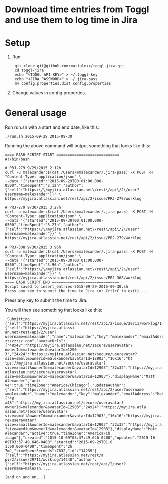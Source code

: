 
Download time entries from Toggl and use them to log time in Jira
=================================================================

# Setup

1. Run:

        git clone git@github.com:mattalexx/toggl-jira.git
        cd toggl-jira
        echo "<TOGGL API KEY>" > ~/.toggl-key
        echo "<JIRA PASSWORD>" > ~/.jira-pass
        mv config.properties.dist config.properties
    
1. Change values in config.properties.

# General usage

Run run.sh with a start and end date, like this:

    ./run.sh 2015-09-29 2015-09-30

Running the above command will output something that looks like this:

    ==== BASH SCRIPT START ============================
    #!/bin/bash

    # PRJ-279 9/29/2015 2.12h
    curl -u malexander:$(cat /Users/mmalexander/.jira-pass) -X POST -H "Content-Type: application/json" \
    --data '{"started":"2015-09-29T00:01:00.000-0500","timeSpent":"2.12h","author":{"self":"https:\/\/myjira.atlassian.net\/rest\/api\/2\/user?username=malexander"}}' \
    https://myjira.atlassian.net/rest/api/2/issue/PRJ-279/worklog

    # PRJ-279 9/30/2015 3.27h
    curl -u malexander:$(cat /Users/mmalexander/.jira-pass) -X POST -H "Content-Type: application/json" \
    --data '{"started":"2015-09-30T00:01:00.000-0500","timeSpent":"3.27h","author":{"self":"https:\/\/myjira.atlassian.net\/rest\/api\/2\/user?username=malexander"}}' \
    https://myjira.atlassian.net/rest/api/2/issue/PRJ-279/worklog

    # PRJ-308 9/30/2015 3.96h
    curl -u malexander:$(cat /Users/mmalexander/.jira-pass) -X POST -H "Content-Type: application/json" \
    --data '{"started":"2015-09-30T00:01:00.000-0500","timeSpent":"3.96h","author":{"self":"https:\/\/myjira.atlassian.net\/rest\/api\/2\/user?username=malexander"}}' \
    https://myjira.atlassian.net/rest/api/2/issue/PRJ-308/worklog
    ==== BASH SCRIPT END ==============================
    Script saved to insert_entries-2015-09-29-2015-09-30.sh
    Press any key to submit the time to Jira (or Crtl+C to exit) ...
    
Press any key to submit the time to Jira.

You will then see something that looks like this:

     Submitting ...
    {"self":"https://myjira.atlassian.net/rest/api/2/issue/29711/worklog/14239","author":{"self":"https://myjira.atlassi
    an.net/rest/api/2/user?username=malexander","name":"malexander","key":"malexander","emailAddress":"Matt.Alexander@zz
    zzzzzzzz.com","avatarUrls":{"48x48":"https://myjira.atlassian.net/secure/useravatar?ownerId=malexander&avatarId=1290
    3","24x24":"https://myjira.atlassian.net/secure/useravatar?size=small&ownerId=malexander&avatarId=12903","16x16":"ht
    tps://myjira.atlassian.net/secure/useravatar?size=xsmall&ownerId=malexander&avatarId=12903","32x32":"https://myjira.
    atlassian.net/secure/useravatar?size=medium&ownerId=malexander&avatarId=12903"},"displayName":"Matt Alexander","acti
    ve":true,"timeZone":"America/Chicago"},"updateAuthor":{"self":"https://myjira.atlassian.net/rest/api/2/user?username
    =malexander","name":"malexander","key":"malexander","emailAddress":"Matt.Alexander@zzzzzzzzzz.com","avatarUrls":{"48
    x48":"https://myjira.atlassian.net/secure/useravatar?ownerId=malexander&avatarId=12903","24x24":"https://myjira.atla
    ssian.net/secure/useravatar?size=small&ownerId=malexander&avatarId=12903","16x16":"https://myjira.atlassian.net/secu
    re/useravatar?size=xsmall&ownerId=malexander&avatarId=12903","32x32":"https://myjira.atlassian.net/secure/useravatar
    ?size=medium&ownerId=malexander&avatarId=12903"},"displayName":"Matt Alexander","active":true,"timeZone":"America/Ch
    icago"},"created":"2015-10-09T03:37:49.646-0400","updated":"2015-10-09T03:37:49.646-0400","started":"2015-09-29T01:0
    1:00.000-0400","timeSpent":"2h 7m","timeSpentSeconds":7632,"id":"14239"}{"self":"https://myjira.atlassian.net/rest/a
    pi/2/issue/29711/worklog/14240","author":{"self":"https://myjira.atlassian.net/rest/api/2/user?username=malexan.....
    
    [and on and on...]
    
